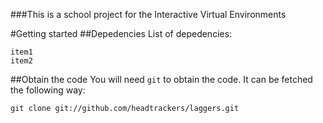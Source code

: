 ###This is a school project for the Interactive Virtual Environments 

#Getting started
##Depedencies
List of depedencies:

	item1
	item2

##Obtain the code
You will need `git` to obtain the code. It can be fetched the following way:

	git clone git://github.com/headtrackers/laggers.git

